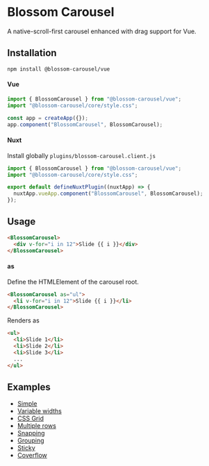 # Blossom Carousel

A native-scroll-first carousel enhanced with drag support for Vue.

## Installation

`npm install @blossom-carousel/vue`

#### Vue

```javascript
import { BlossomCarousel } from "@blossom-carousel/vue";
import "@blossom-carousel/core/style.css";

const app = createApp({});
app.component("BlossomCarousel", BlossomCarousel);
```

#### Nuxt

Install globally `plugins/blossom-carousel.client.js`

```javascript
import { BlossomCarousel } from "@blossom-carousel/vue";
import "@blossom-carousel/core/style.css";

export default defineNuxtPlugin((nuxtApp) => {
  nuxtApp.vueApp.component("BlossomCarousel", BlossomCarousel);
});
```

## Usage

```html
<BlossomCarousel>
  <div v-for="i in 12">Slide {{ i }}</div>
</BlossomCarousel>
```

#### as

Define the HTMLElement of the carousel root.

```html
<BlossomCarousel as="ul">
  <li v-for="i in 12">Slide {{ i }}</li>
</BlossomCarousel>
```

Renders as

```html
<ul>
  <li>Slide 1</li>
  <li>Slide 2</li>
  <li>Slide 3</li>
  ...
</ul>
```

## Examples

- [Simple](https://www.blossom-carousel.com/docs/examples#simple)
- [Variable widths](https://www.blossom-carousel.com/docs/examples#variable-widths)
- [CSS Grid](https://www.blossom-carousel.com/docs/examples#css-grid)
- [Multiple rows](https://www.blossom-carousel.com/docs/examples#multiple-rows)
- [Snapping](https://www.blossom-carousel.com/docs/examples#snapping)
- [Grouping](https://www.blossom-carousel.com/docs/examples#grouping)
- [Sticky](https://www.blossom-carousel.com/docs/examples#sticky)
- [Coverflow](https://www.blossom-carousel.com/docs/examples#cover-flow)
